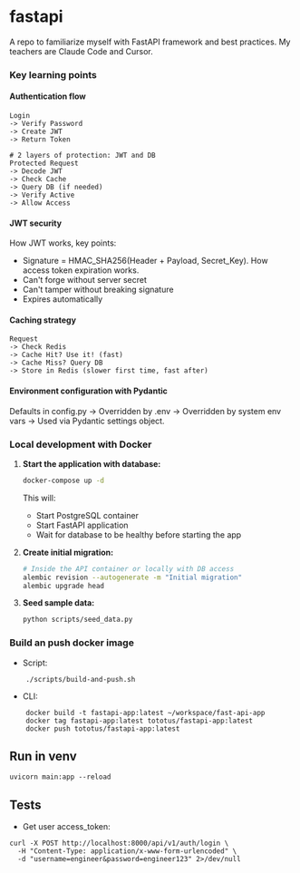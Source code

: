 
# fastapi

A repo to familiarize myself with FastAPI framework and best practices. My teachers are Claude Code and Cursor.

### Key learning points

#### Authentication flow
```
Login 
-> Verify Password 
-> Create JWT 
-> Return Token

# 2 layers of protection: JWT and DB
Protected Request 
-> Decode JWT 
-> Check Cache 
-> Query DB (if needed) 
-> Verify Active 
-> Allow Access
```

#### JWT security
How JWT works, key points:
- Signature = HMAC_SHA256(Header + Payload, Secret_Key). How access token expiration works.
- Can't forge without server secret 
- Can't tamper without breaking signature 
- Expires automatically 

#### Caching strategy
```
Request 
-> Check Redis 
-> Cache Hit? Use it! (fast)
-> Cache Miss? Query DB 
-> Store in Redis (slower first time, fast after)
```
#### Environment configuration with Pydantic

Defaults in config.py -> Overridden by .env -> Overridden by system env vars -> Used via Pydantic settings object.

### Local development with Docker 

1. **Start the application with database:**
   ```bash
   docker-compose up -d
   ```

   This will:
   - Start PostgreSQL container
   - Start FastAPI application
   - Wait for database to be healthy before starting the app

2. **Create initial migration:**
   ```bash
   # Inside the API container or locally with DB access
   alembic revision --autogenerate -m "Initial migration"
   alembic upgrade head
   ```

3. **Seed sample data:**
   ```bash
   python scripts/seed_data.py
   ```

### Build an push docker image
- Script:
```
    ./scripts/build-and-push.sh
```
- CLI:
```
    docker build -t fastapi-app:latest ~/workspace/fast-api-app
    docker tag fastapi-app:latest tototus/fastapi-app:latest
    docker push tototus/fastapi-app:latest
```

## Run in venv
```
uvicorn main:app --reload
```

## Tests
- Get user access_token:
```
curl -X POST http://localhost:8000/api/v1/auth/login \
  -H "Content-Type: application/x-www-form-urlencoded" \
  -d "username=engineer&password=engineer123" 2>/dev/null
```

